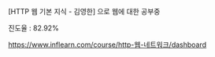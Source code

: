 [HTTP 웹 기본 지식 - 김영한] 으로 웹에 대한 공부중

진도율 : 82.92%

https://www.inflearn.com/course/http-웹-네트워크/dashboard